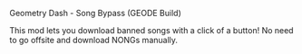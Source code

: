 Geometry Dash - Song Bypass (GEODE Build)

This mod lets you download banned songs with a click of a button!
No need to go offsite and download NONGs manually.
